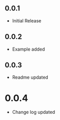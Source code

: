 ## 0.0.1

* Initial Release

## 0.0.2

* Example added

## 0.0.3

* Readme updated

# 0.0.4

* Change log updated
